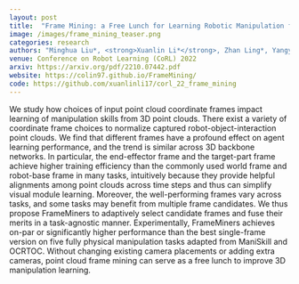 ```yaml
---
layout: post
title:  "Frame Mining: a Free Lunch for Learning Robotic Manipulation from 3D Point Clouds"
image: /images/frame_mining_teaser.png
categories: research
authors: "Minghua Liu*, <strong>Xuanlin Li*</strong>, Zhan Ling*, Yangyan Li, Hao Su"
venue: Conference on Robot Learning (CoRL) 2022
arxiv: https://arxiv.org/pdf/2210.07442.pdf
website: https://colin97.github.io/FrameMining/
code: https://github.com/xuanlinli17/corl_22_frame_mining
---
```

 We study how choices of input point cloud coordinate frames impact learning of manipulation skills from 3D point clouds. There exist a variety of coordinate frame choices to normalize captured robot-object-interaction point clouds. We find that different frames have a profound effect on agent learning performance, and the trend is similar across 3D backbone networks. In particular, the end-effector frame and the target-part frame achieve higher training efficiency than the commonly used world frame and robot-base frame in many tasks, intuitively because they provide helpful alignments among point clouds across time steps and thus can simplify visual module learning. Moreover, the well-performing frames vary across tasks, and some tasks may benefit from multiple frame candidates. We thus propose FrameMiners to adaptively select candidate frames and fuse their merits in a task-agnostic manner. Experimentally, FrameMiners achieves on-par or significantly higher performance than the best single-frame version on five fully physical manipulation tasks adapted from ManiSkill and OCRTOC. Without changing existing camera placements or adding extra cameras, point cloud frame mining can serve as a free lunch to improve 3D manipulation learning.